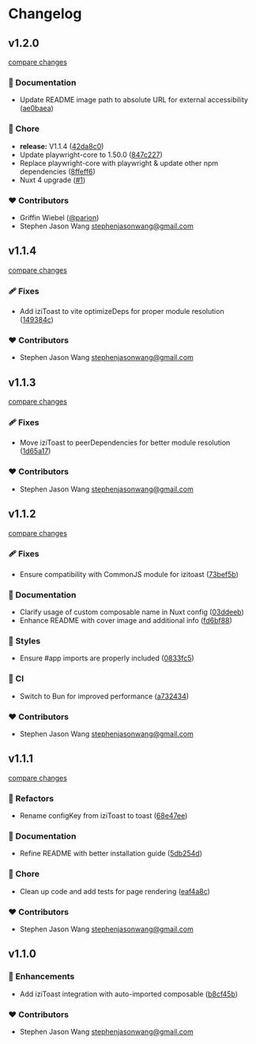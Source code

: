 # Changelog


## v1.2.0

[compare changes](https://github.com/stephenjason89/nuxt-toast/compare/v1.1.4...v1.2.0)

### 📖 Documentation

- Update README image path to absolute URL for external accessibility ([ae0baea](https://github.com/stephenjason89/nuxt-toast/commit/ae0baea))

### 🏡 Chore

- **release:** V1.1.4 ([42da8c0](https://github.com/stephenjason89/nuxt-toast/commit/42da8c0))
- Update playwright-core to 1.50.0 ([847c227](https://github.com/stephenjason89/nuxt-toast/commit/847c227))
- Replace playwright-core with playwright & update other npm dependencies ([8ffeff6](https://github.com/stephenjason89/nuxt-toast/commit/8ffeff6))
- Nuxt 4 upgrade ([#1](https://github.com/stephenjason89/nuxt-toast/pull/1))

### ❤️ Contributors

- Griffin Wiebel ([@parion](https://github.com/parion))
- Stephen Jason Wang <stephenjasonwang@gmail.com>

## v1.1.4

[compare changes](https://github.com/stephenjason89/nuxt-toast/compare/v1.1.3...v1.1.4)

### 🩹 Fixes

- Add iziToast to vite optimizeDeps for proper module resolution ([149384c](https://github.com/stephenjason89/nuxt-toast/commit/149384c))

### ❤️ Contributors

- Stephen Jason Wang <stephenjasonwang@gmail.com>

## v1.1.3

[compare changes](https://github.com/stephenjason89/nuxt-izi-toast/compare/v1.1.2...v1.1.3)

### 🩹 Fixes

- Move iziToast to peerDependencies for better module resolution ([1d65a17](https://github.com/stephenjason89/nuxt-izi-toast/commit/1d65a17))

### ❤️ Contributors

- Stephen Jason Wang <stephenjasonwang@gmail.com>

## v1.1.2

[compare changes](https://github.com/stephenjason89/nuxt-izi-toast/compare/v1.1.1...v1.1.2)

### 🩹 Fixes

- Ensure compatibility with CommonJS module for izitoast ([73bef5b](https://github.com/stephenjason89/nuxt-izi-toast/commit/73bef5b))

### 📖 Documentation

- Clarify usage of custom composable name in Nuxt config ([03ddeeb](https://github.com/stephenjason89/nuxt-izi-toast/commit/03ddeeb))
- Enhance README with cover image and additional info ([fd6bf88](https://github.com/stephenjason89/nuxt-izi-toast/commit/fd6bf88))

### 🎨 Styles

- Ensure #app imports are properly included ([0833fc5](https://github.com/stephenjason89/nuxt-izi-toast/commit/0833fc5))

### 🤖 CI

- Switch to Bun for improved performance ([a732434](https://github.com/stephenjason89/nuxt-izi-toast/commit/a732434))

### ❤️ Contributors

- Stephen Jason Wang <stephenjasonwang@gmail.com>

## v1.1.1

[compare changes](https://github.com/stephenjason89/nuxt-izi-toast/compare/v1.1.0...v1.1.1)

### 💅 Refactors

- Rename configKey from iziToast to toast ([68e47ee](https://github.com/stephenjason89/nuxt-izi-toast/commit/68e47ee))

### 📖 Documentation

- Refine README with better installation guide ([5db254d](https://github.com/stephenjason89/nuxt-izi-toast/commit/5db254d))

### 🏡 Chore

- Clean up code and add tests for page rendering ([eaf4a8c](https://github.com/stephenjason89/nuxt-izi-toast/commit/eaf4a8c))

### ❤️ Contributors

- Stephen Jason Wang <stephenjasonwang@gmail.com>

## v1.1.0


### 🚀 Enhancements

- Add iziToast integration with auto-imported composable ([b8cf45b](https://github.com/stephenjason89/nuxt-izi-toast/commit/b8cf45b))

### ❤️ Contributors

- Stephen Jason Wang <stephenjasonwang@gmail.com>

